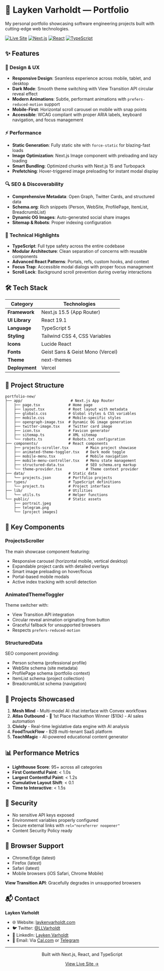 # 🚀 Layken Varholdt — Portfolio

My personal portfolio showcasing software engineering projects built with cutting-edge web technologies.

[![Live Site](https://img.shields.io/badge/Live-laykenvarholdt.com-blue?style=for-the-badge)](https://www.laykenvarholdt.com)
[![Next.js](https://img.shields.io/badge/Next.js-15.5-black?style=for-the-badge&logo=next.js)](https://nextjs.org/)
[![React](https://img.shields.io/badge/React-19.1-61DAFB?style=for-the-badge&logo=react)](https://react.dev/)
[![TypeScript](https://img.shields.io/badge/TypeScript-5.0-3178C6?style=for-the-badge&logo=typescript)](https://www.typescriptlang.org/)

## ✨ Features

### 🎨 **Design & UX**
- **Responsive Design**: Seamless experience across mobile, tablet, and desktop
- **Dark Mode**: Smooth theme switching with View Transition API circular reveal effect
- **Modern Animations**: Subtle, performant animations with `prefers-reduced-motion` support
- **Mobile-First**: Horizontal scroll carousel on mobile with snap points
- **Accessible**: WCAG compliant with proper ARIA labels, keyboard navigation, and focus management

### ⚡ **Performance**
- **Static Generation**: Fully static site with `force-static` for blazing-fast loads
- **Image Optimization**: Next.js Image component with preloading and lazy loading
- **Smart Bundling**: Optimized chunks with Next.js 15 and Turbopack
- **Prefetching**: Hover-triggered image preloading for instant modal display

### 🔍 **SEO & Discoverability**
- **Comprehensive Metadata**: Open Graph, Twitter Cards, and structured data
- **Schema.org**: Rich snippets (Person, WebSite, ProfilePage, ItemList, BreadcrumbList)
- **Dynamic OG Images**: Auto-generated social share images
- **Sitemap & Robots**: Proper indexing configuration

### 🎯 **Technical Highlights**
- **TypeScript**: Full type safety across the entire codebase
- **Modular Architecture**: Clean separation of concerns with reusable components
- **Advanced React Patterns**: Portals, refs, custom hooks, and context
- **Focus Trap**: Accessible modal dialogs with proper focus management
- **Scroll Lock**: Background scroll prevention during overlay interactions

## 🛠️ Tech Stack

| Category | Technologies |
|----------|-------------|
| **Framework** | Next.js 15.5 (App Router) |
| **UI Library** | React 19.1 |
| **Language** | TypeScript 5 |
| **Styling** | Tailwind CSS 4, CSS Variables |
| **Icons** | Lucide React |
| **Fonts** | Geist Sans & Geist Mono (Vercel) |
| **Theme** | next-themes |
| **Deployment** | Vercel |

## 📁 Project Structure

```
portfolio-new/
├── app/                      # Next.js App Router
│   ├── page.tsx             # Home page
│   ├── layout.tsx           # Root layout with metadata
│   ├── globals.css          # Global styles & CSS variables
│   ├── mobile.css           # Mobile-specific styles
│   ├── opengraph-image.tsx  # Dynamic OG image generation
│   ├── twitter-image.tsx    # Twitter card image
│   ├── icon.tsx             # Favicon generator
│   ├── sitemap.ts           # XML sitemap
│   └── robots.ts            # Robots.txt configuration
├── components/              # React components
│   ├── projects-scroller.tsx        # Main project showcase
│   ├── animated-theme-toggler.tsx   # Dark mode toggle
│   ├── mobile-menu.tsx              # Mobile navigation
│   ├── mobile-menu-controller.tsx   # Menu state management
│   ├── structured-data.tsx          # SEO schema.org markup
│   └── theme-provider.tsx           # Theme context provider
├── data/                    # Static data
│   └── projects.json        # Portfolio projects
├── types/                   # TypeScript definitions
│   └── project.ts           # Project interface
├── lib/                     # Utilities
│   └── utils.ts             # Helper functions
└── public/                  # Static assets
    ├── portrait.jpeg
    ├── telegram.png
    └── [project images]
```

## 🎨 Key Components

### ProjectsScroller
The main showcase component featuring:
- Responsive carousel (horizontal mobile, vertical desktop)
- Expandable project cards with detailed overlays
- Smart image preloading on hover/focus
- Portal-based mobile modals
- Active index tracking with scroll detection

### AnimatedThemeToggler
Theme switcher with:
- View Transition API integration
- Circular reveal animation originating from button
- Graceful fallback for unsupported browsers
- Respects `prefers-reduced-motion`

### StructuredData
SEO component providing:
- Person schema (professional profile)
- WebSite schema (site metadata)
- ProfilePage schema (portfolio context)
- ItemList schema (project collection)
- BreadcrumbList schema (navigation)

## 🎯 Projects Showcased

1. **Mesh Mind** - Multi-model AI chat interface with Convex workflows
2. **Atlas Outbound** - 🥇 1st Place Hackathon Winner ($10k) - AI sales automation
3. **Civicly** - Real-time legislative data engine with AI analysis
4. **FoodTruckFlow** - B2B multi-tenant SaaS platform
5. **TeachMagic** - AI-powered educational content generator

## 📊 Performance Metrics

- **Lighthouse Score**: 95+ across all categories
- **First Contentful Paint**: < 1.0s
- **Largest Contentful Paint**: < 1.2s
- **Cumulative Layout Shift**: < 0.1
- **Time to Interactive**: < 1.5s

## 🔐 Security

- No sensitive API keys exposed
- Environment variables properly configured
- Secure external links with `rel="noreferrer noopener"`
- Content Security Policy ready

## 📱 Browser Support

- Chrome/Edge (latest)
- Firefox (latest)
- Safari (latest)
- Mobile browsers (iOS Safari, Chrome Mobile)

**View Transition API**: Gracefully degrades in unsupported browsers

## 📬 Contact

**Layken Varholdt**
- 🌐 Website: [laykenvarholdt.com](https://www.laykenvarholdt.com)
- 🐦 Twitter: [@LLVarholdt](https://x.com/LLVarholdt)
- 💼 LinkedIn: [Layken Varholdt](https://www.linkedin.com/in/layken-varholdt-a78687230/)
- 📧 Email: Via [Cal.com](https://cal.com/layken-varholdt) or [Telegram](https://t.me/LLVarholdt)

---

<div align="center">
  <p>Built with Next.js, React, and TypeScript</p>
  <p><a href="https://www.laykenvarholdt.com">View Live Site →</a></p>
</div>
